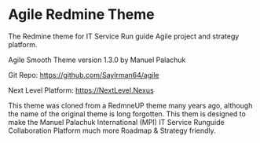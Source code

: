 # Agile Redmine Theme
The Redmine theme for IT Service Run guide Agile project and strategy platform.

Agile Smooth Theme version 1.3.0 by Manuel Palachuk

Git Repo: https://github.com/Saylrman64/agile

Next Level Platform: https://NextLevel.Nexus

This theme was cloned from a RedmneUP theme many years ago, although the name of the original theme is long forgotten.
This them is designed to make the Manuel Palachuk International (MPI) IT Service Runguide Collaboration Platform much more Roadmap & Strategy friendly.
